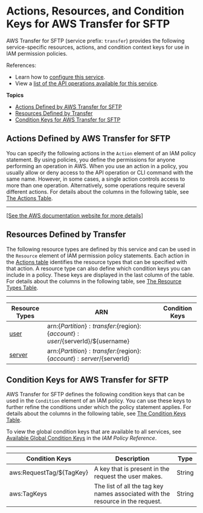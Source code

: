 # Actions, Resources, and Condition Keys for AWS Transfer for SFTP<a name="list_awstransferforsftp"></a>

AWS Transfer for SFTP \(service prefix: `transfer`\) provides the following service\-specific resources, actions, and condition context keys for use in IAM permission policies\.

References:
+ Learn how to [configure this service](https://docs.aws.amazon.com/transfer/latest/userguide/)\.
+ View a [list of the API operations available for this service](https://docs.aws.amazon.com/transfer/latest/userguide/)\.

**Topics**
+ [Actions Defined by AWS Transfer for SFTP](#awstransferforsftp-actions-as-permissions)
+ [Resources Defined by Transfer](#awstransferforsftp-resources-for-iam-policies)
+ [Condition Keys for AWS Transfer for SFTP](#awstransferforsftp-policy-keys)

## Actions Defined by AWS Transfer for SFTP<a name="awstransferforsftp-actions-as-permissions"></a>

You can specify the following actions in the `Action` element of an IAM policy statement\. By using policies, you define the permissions for anyone performing an operation in AWS\. When you use an action in a policy, you usually allow or deny access to the API operation or CLI command with the same name\. However, in some cases, a single action controls access to more than one operation\. Alternatively, some operations require several different actions\. For details about the columns in the following table, see [The Actions Table](reference_policies_actions-resources-contextkeys.md#actions_table)\.


****  
[\[See the AWS documentation website for more details\]](http://docs.aws.amazon.com/IAM/latest/UserGuide/list_awstransferforsftp.html)

## Resources Defined by Transfer<a name="awstransferforsftp-resources-for-iam-policies"></a>

The following resource types are defined by this service and can be used in the `Resource` element of IAM permission policy statements\. Each action in the [Actions table](#awstransferforsftp-actions-as-permissions) identifies the resource types that can be specified with that action\. A resource type can also define which condition keys you can include in a policy\. These keys are displayed in the last column of the table\. For details about the columns in the following table, see [The Resource Types Table](reference_policies_actions-resources-contextkeys.md#resources_table)\.


****  

| Resource Types | ARN | Condition Keys | 
| --- | --- | --- | 
|   [ user ](https://docs.aws.amazon.com/transfer/latest/userguide/users.html)  |  arn:$\{Partition\}:transfer:$\{region\}:$\{account\}:user/$\{serverId\}/$\{username\}  |  | 
|   [ server ](https://docs.aws.amazon.com/transfer/latest/userguide/configuring-servers.html)  |  arn:$\{Partition\}:transfer:$\{region\}:$\{account\}:server/$\{serverId\}  |  | 

## Condition Keys for AWS Transfer for SFTP<a name="awstransferforsftp-policy-keys"></a>

AWS Transfer for SFTP defines the following condition keys that can be used in the `Condition` element of an IAM policy\. You can use these keys to further refine the conditions under which the policy statement applies\. For details about the columns in the following table, see [The Condition Keys Table](reference_policies_actions-resources-contextkeys.md#context_keys_table)\.

To view the global condition keys that are available to all services, see [Available Global Condition Keys](reference_policies_condition-keys.html#AvailableKeys) in the *IAM Policy Reference*\.


****  

| Condition Keys | Description | Type | 
| --- | --- | --- | 
|   aws:RequestTag/$\{TagKey\}  | A key that is present in the request the user makes\. | String | 
|   aws:TagKeys  | The list of all the tag key names associated with the resource in the request\. | String | 